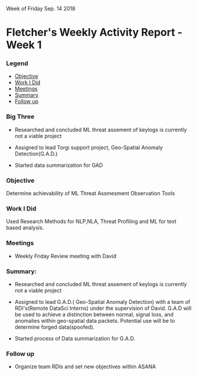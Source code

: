 Week of Friday Sep. 14 2018
# Fletcher's Weekly Activity Report - Week 1
### Legend
 - [Objective](#objective)
 - [Work I Did](#work-i-did)
 - [Meetings](#meetings)
 - [Summary](#summary)
 - [Follow up](#follow-up)

### Big Three

- Researched and concluded ML threat assement of keylogs is currently not a viable project

- Assigned to lead Torgi support project, Geo-Spatial Anomaly Detection(G.A.D.)

- Started data summarization for GAD

### Objective

Determine achievability  of ML Threat Assmesment Observation Tools

### Work I Did

Used Research Methods for NLP,NLA, Threat Profiling and ML for text based analysis.


### Meetings
  - Weekly Friday Review meeting with David


### Summary:

- Researched and concluded ML threat assement of keylogs is currently not a viable project

- Assigned to lead G.A.D.( Geo-Spatial Anomaly Detection) with a team of RDI's(Remote DataSci Interns) under the supervision
of David. G.A.D will be used to achieve a  distinction between normal, signal loss, and anomalies within geo-spatial data packets. Potential use will be to determine forged data(spoofed).

- Started  process of Data summarization for G.A.D.


### Follow up

- Organize team RDIs and set new objectives within ASANA
